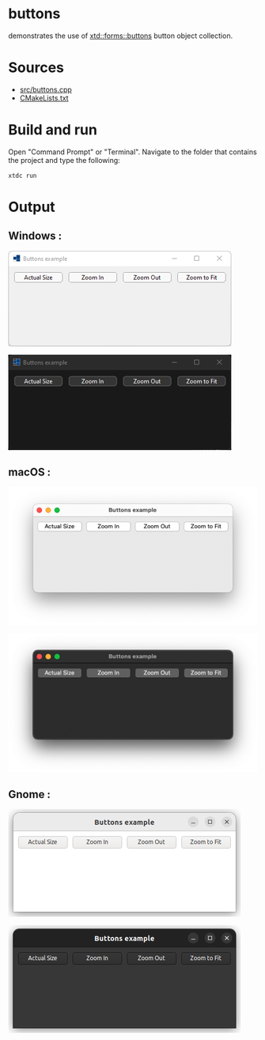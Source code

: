 # buttons

demonstrates the use of [xtd::forms::buttons](https://codedocs.xyz/gammasoft71/xtd/classxtd_1_1forms_1_1buttons.html) button object collection.

# Sources

* [src/buttons.cpp](src/buttons.cpp)
* [CMakeLists.txt](CMakeLists.txt)

# Build and run

Open "Command Prompt" or "Terminal". Navigate to the folder that contains the project and type the following:

```shell
xtdc run
```

# Output

## Windows :

![Screenshot](../../../../docs/pictures/examples/buttons_w.png)

![Screenshot](../../../../docs/pictures/examples/buttons_wd.png)

## macOS :

![Screenshot](../../../../docs/pictures/examples/buttons_m.png)

![Screenshot](../../../../docs/pictures/examples/buttons_md.png)

## Gnome :

![Screenshot](../../../../docs/pictures/examples/buttons_g.png)

![Screenshot](../../../../docs/pictures/examples/buttons_gd.png)
